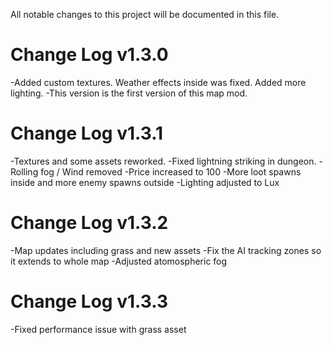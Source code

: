 All notable changes to this project will be documented in this file.

# Change Log v1.3.0
-Added custom textures. Weather effects inside was fixed. Added more lighting. 
-This version is the first version of this map mod.

# Change Log v1.3.1
-Textures and some assets reworked.
-Fixed lightning striking in dungeon.
-Rolling fog / Wind removed
-Price increased to 100
-More loot spawns inside and more enemy spawns outside
-Lighting adjusted to Lux

# Change Log v1.3.2
-Map updates including grass and new assets
-Fix the AI tracking zones so it extends to whole map
-Adjusted atomospheric fog

# Change Log v1.3.3
-Fixed performance issue with grass asset